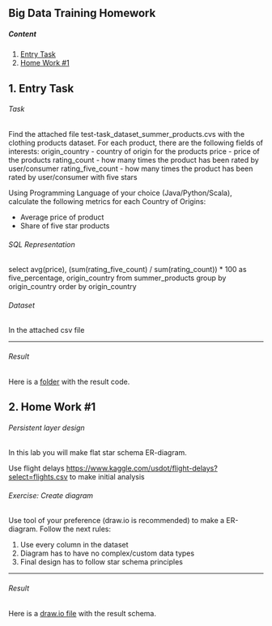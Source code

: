 Big Data Training Homework
---------------------

##### Content 
1. [Entry Task](#entryTask)  
2. [Home Work #1](#homeWork1)  

<a name="entryTask"><h2>1. Entry Task</h2></a>

###### *Task*
Find the attached file test-task_dataset_summer_products.cvs with the clothing products dataset. For each product, there are the following fields of interests:
origin_country - country of origin for the products
price - price of the products
rating_count - how many times the product has been rated by user/consumer
rating_five_count - how many times the product has been rated by user/consumer with five stars

Using Programming Language of your choice (Java/Python/Scala), calculate the following metrics for each Country of Origins:
- Average price of product
- Share of five star products

###### *SQL Representation*
select avg(price), (sum(rating_five_count) / sum(rating_count)) * 100 as five_percentage, origin_country
from summer_products
group by origin_country
order by origin_country

###### *Dataset*
In the attached csv file

-------
###### *Result*
Here is a [folder](https://github.com/metravl/BigDataTraining/tree/main/EntryTask/CsvProcessor) with the result code.

<a name="homeWork1"><h2>2. Home Work #1</h2></a>

###### Persistent layer design

In this lab you will make flat star schema ER-diagram.

Use flight delays https://www.kaggle.com/usdot/flight-delays?select=flights.csv to make initial analysis

###### Exercise: Create diagram

Use tool of your preference (draw.io is recommended) to make a ER-diagram.
Follow the next rules:
1. Use every column in the dataset
2. Diagram has to have no complex/custom data types
3. Final design has to follow star schema principles

-------
###### *Result*
Here is a [draw.io file](https://github.com/metravl/BigDataTraining/tree/main/HomeWork1/FlightEvents_ER_diagram.drawio) with the result schema.